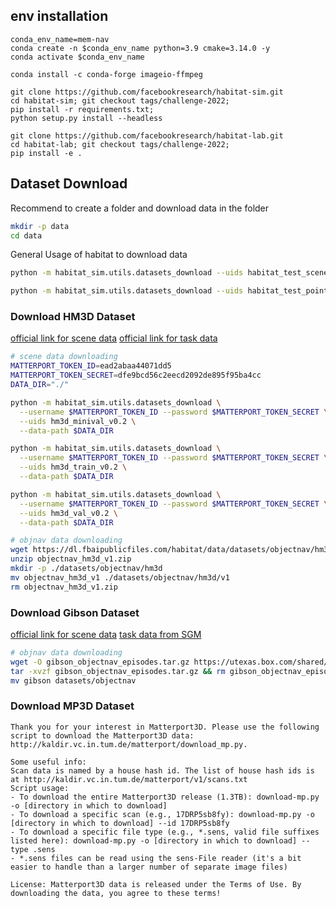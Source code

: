 
## env installation
```
conda_env_name=mem-nav
conda create -n $conda_env_name python=3.9 cmake=3.14.0 -y
conda activate $conda_env_name

conda install -c conda-forge imageio-ffmpeg

git clone https://github.com/facebookresearch/habitat-sim.git
cd habitat-sim; git checkout tags/challenge-2022;
pip install -r requirements.txt;
python setup.py install --headless

git clone https://github.com/facebookresearch/habitat-lab.git
cd habitat-lab; git checkout tags/challenge-2022; 
pip install -e .
```

## Dataset Download

Recommend to create a folder and download data in the folder

```bash
mkdir -p data
cd data
```

General Usage of habitat to download data

```bash
python -m habitat_sim.utils.datasets_download --uids habitat_test_scenes --data-path ./

python -m habitat_sim.utils.datasets_download --uids habitat_test_pointnav_dataset --data-path ./
```

### Download HM3D Dataset

[official link for scene data](https://github.com/facebookresearch/habitat-sim/blob/main/DATASETS.md#habitat-matterport-3d-research-dataset-hm3d)
[official link for task data](https://github.com/facebookresearch/habitat-lab/blob/main/DATASETS.md#task-datasets)

```bash
# scene data downloading
MATTERPORT_TOKEN_ID=ead2abaa44071dd5
MATTERPORT_TOKEN_SECRET=dfe9bcd56c2eecd2092de895f95ba4cc
DATA_DIR="./"

python -m habitat_sim.utils.datasets_download \
  --username $MATTERPORT_TOKEN_ID --password $MATTERPORT_TOKEN_SECRET \
  --uids hm3d_minival_v0.2 \
  --data-path $DATA_DIR 

python -m habitat_sim.utils.datasets_download \
  --username $MATTERPORT_TOKEN_ID --password $MATTERPORT_TOKEN_SECRET \
  --uids hm3d_train_v0.2 \
  --data-path $DATA_DIR 

python -m habitat_sim.utils.datasets_download \
  --username $MATTERPORT_TOKEN_ID --password $MATTERPORT_TOKEN_SECRET \
  --uids hm3d_val_v0.2 \
  --data-path $DATA_DIR 

# objnav data downloading
wget https://dl.fbaipublicfiles.com/habitat/data/datasets/objectnav/hm3d/v1/objectnav_hm3d_v1.zip
unzip objectnav_hm3d_v1.zip
mkdir -p ./datasets/objectnav/hm3d
mv objectnav_hm3d_v1 ./datasets/objectnav/hm3d/v1
rm objectnav_hm3d_v1.zip
```

### Download Gibson Dataset

[official link for scene data](https://github.com/facebookresearch/habitat-lab?tab=readme-ov-file#scenes-datasets)
[task data from SGM](https://github.com/sx-zhang/SGM/tree/main)

```bash
# objnav data downloading
wget -O gibson_objectnav_episodes.tar.gz https://utexas.box.com/shared/static/tss7udt3ralioalb6eskj3z3spuvwz7v.gz
tar -xvzf gibson_objectnav_episodes.tar.gz && rm gibson_objectnav_episodes.tar.gz
mv gibson datasets/objectnav
```

### Download MP3D Dataset

```
Thank you for your interest in Matterport3D. Please use the following script to download the Matterport3D data: http://kaldir.vc.in.tum.de/matterport/download_mp.py. 

Some useful info:
Scan data is named by a house hash id. The list of house hash ids is at http://kaldir.vc.in.tum.de/matterport/v1/scans.txt 
Script usage:
- To download the entire Matterport3D release (1.3TB): download-mp.py -o [directory in which to download] 
- To download a specific scan (e.g., 17DRP5sb8fy): download-mp.py -o [directory in which to download] --id 17DRP5sb8fy
- To download a specific file type (e.g., *.sens, valid file suffixes listed here): download-mp.py -o [directory in which to download] --type .sens
- *.sens files can be read using the sens-File reader (it's a bit easier to handle than a larger number of separate image files)

License: Matterport3D data is released under the Terms of Use. By downloading the data, you agree to these terms!
```
